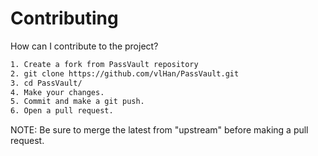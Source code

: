 <h1>Contributing </h1>

How can I contribute to the project?
```sh
1. Create a fork from PassVault repository
2. git clone https://github.com/vlHan/PassVault.git
3. cd PassVault/
4. Make your changes.
5. Commit and make a git push.
6. Open a pull request.
```

NOTE: Be sure to merge the latest from "upstream" before making a pull request.
